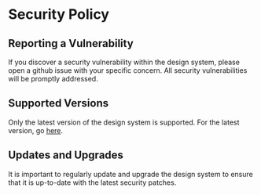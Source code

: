 # Security Policy

## Reporting a Vulnerability

If you discover a security vulnerability within the design system, please open a github issue with your specific concern. All security vulnerabilities will be promptly addressed.

## Supported Versions

Only the latest version of the design system is supported.
For the latest version, go [here](https://github.com/powerhome/playbook-swift/blob/main/.swift-version).

## Updates and Upgrades

It is important to regularly update and upgrade the design system to ensure that it is up-to-date with the latest security patches.
